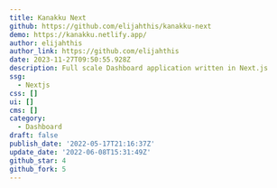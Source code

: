 ```yaml
---
title: Kanakku Next
github: https://github.com/elijahthis/kanakku-next
demo: https://kanakku.netlify.app/
author: elijahthis
author_link: https://github.com/elijahthis
date: 2023-11-27T09:50:55.928Z
description: Full scale Dashboard application written in Next.js
ssg:
  - Nextjs
css: []
ui: []
cms: []
category:
  - Dashboard
draft: false
publish_date: '2022-05-17T21:16:37Z'
update_date: '2022-06-08T15:31:49Z'
github_star: 4
github_fork: 5
---
```

